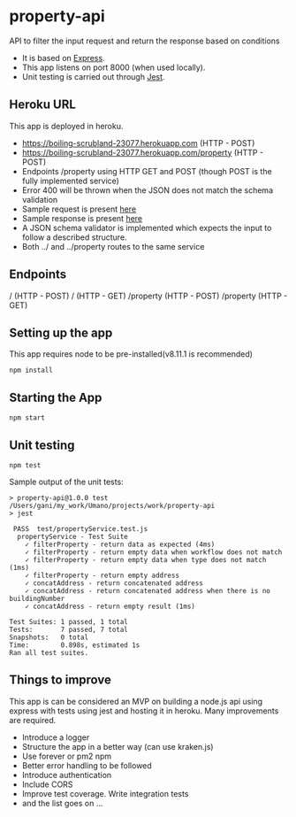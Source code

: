 # property-api

API to filter the input request and return the response based on conditions
- It is based on [Express](https://expressjs.com).
- This app listens on port 8000 (when used locally).
- Unit testing is carried out through [Jest](https://jestjs.io/).

## Heroku URL

This app is deployed in heroku.
- https://boiling-scrubland-23077.herokuapp.com  (HTTP - POST)
- https://boiling-scrubland-23077.herokuapp.com/property  (HTTP - POST)
- Endpoints /property using HTTP GET and POST (though POST is the fully implemented service)
- Error 400 will be thrown when the JSON does not match the schema validation
- Sample request is present [here](test/sample/sampleRequest.json) 
- Sample response is present [here](test/sample/sampleResponse.json)
- A JSON schema validator is implemented which expects the input to follow a described structure.
- Both ../ and ../property routes to the same service

## Endpoints

/ (HTTP - POST)
/ (HTTP - GET)
/property (HTTP - POST)
/property (HTTP - GET)

## Setting up the app

This app requires node to be pre-installed(v8.11.1 is recommended)
```
npm install
```

## Starting the App

```
npm start
```

## Unit testing

```
npm test
```

Sample output of the unit tests:
```
> property-api@1.0.0 test /Users/gani/my_work/Umano/projects/work/property-api
> jest

 PASS  test/propertyService.test.js
  propertyService - Test Suite
    ✓ filterProperty - return data as expected (4ms)
    ✓ filterProperty - return empty data when workflow does not match
    ✓ filterProperty - return empty data when type does not match (1ms)
    ✓ filterProperty - return empty address
    ✓ concatAddress - return concatenated address
    ✓ concatAddress - return concatenated address when there is no buildingNumber
    ✓ concatAddress - return empty result (1ms)

Test Suites: 1 passed, 1 total
Tests:       7 passed, 7 total
Snapshots:   0 total
Time:        0.898s, estimated 1s
Ran all test suites.
```

## Things to improve

This app is can be considered an MVP on building a node.js api using express with tests using jest and hosting it in heroku.
Many improvements are required.
- Introduce a logger
- Structure the app in a better way (can use kraken.js)
- Use forever or pm2 npm
- Better error handling to be followed
- Introduce authentication
- Include CORS
- Improve test coverage. Write integration tests
- and the list goes on ...